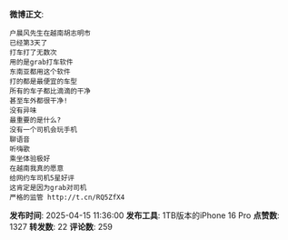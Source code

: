 **微博正文**: 
```
户晨风先生在越南胡志明市
已经第3天了
打车打了无数次
用的是grab打车软件
东南亚都用这个软件
打的都是最便宜的车型
所有的车子都比滴滴的干净
甚至车外都很干净!
没有异味
最重要的是什么?
没有一个司机会玩手机
聊语音
听嗨歌
乘坐体验极好
在越南我真的愿意
给网约车司机5星好评
这肯定是因为grab对司机
严格的监管 http://t.cn/RQ5ZfX4
```
**发布时间**: 2025-04-15 11:36:00
**发布工具**: 1TB版本的iPhone 16 Pro
**点赞数**: 1327
**转发数**: 22
**评论数**: 259
